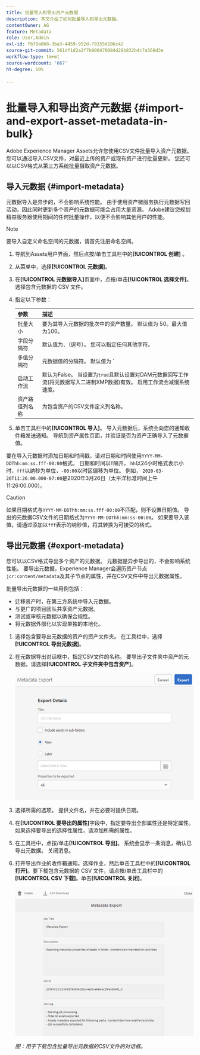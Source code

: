 ```yaml
---
title: 批量导入和导出资产元数据
description: 本文介绍了如何批量导入和导出元数据。
contentOwner: AG
feature: Metadata
role: User,Admin
exl-id: fb70a068-3ba3-4459-952d-79155d286c42
source-git-commit: 561df1d2a2f7b900470084d28b832b4c7a568d3e
workflow-type: tm+mt
source-wordcount: '667'
ht-degree: 10%

---
```


# 批量导入和导出资产元数据 {#import-and-export-asset-metadata-in-bulk}

Adobe Experience Manager Assets允许您使用CSV文件批量导入资产元数据。 您可以通过导入CSV文件，对最近上传的资产或现有资产进行批量更新。 您还可以以CSV格式从第三方系统批量摄取资产元数据。

## 导入元数据 {#import-metadata}

元数据导入是异步的，不会影响系统性能。 由于使用资产微服务执行元数据写回活动，因此同时更新多个资产的元数据可能会占用大量资源。 Adobe建议您规划精益服务器使用期间的任何批量操作，以便不会影响其他用户的性能。

>[!NOTE]
>
>要导入自定义命名空间的元数据，请首先注册命名空间。

1. 导航到Assets用户界面，然后点按/单击工具栏中的&#x200B;**[!UICONTROL 创建]** 。
1. 从菜单中，选择&#x200B;**[!UICONTROL 元数据]**。
1. 在&#x200B;**[!UICONTROL 元数据导入]**&#x200B;页面中，点按/单击&#x200B;**[!UICONTROL 选择文件]**。选择包含元数据的 CSV 文件。
1. 指定以下参数：

   | 参数 | 描述 |
   | ---------------------- | ------- |
   | 批量大小 | 要为其导入元数据的批次中的资产数量。 默认值为 50。最大值为100。 |
   | 字段分隔符 | 默认值为`,`（逗号）。 您可以指定任何其他字符。 |
   | 多值分隔符 | 元数据值的分隔符。 默认值为 `|`. |
   | 启动工作流 | 默认为False。 当设置为`true`且默认设置对DAM元数据回写工作流(将元数据写入二进制XMP数据)有效。 启用工作流会减慢系统速度。 |
   | 资产路径列名称 | 为包含资产的CSV文件定义列名称。 |

1. 单击工具栏中的&#x200B;**[!UICONTROL 导入]**。 导入元数据后，系统会向您的通知收件箱发送通知。 导航到资产属性页面，并验证是否为资产正确导入了元数据值。

要在导入元数据时添加日期和时间戳，请对日期和时间使用`YYYY-MM-DDThh:mm:ss.fff-00:00`格式。 日期和时间以`T`隔开， `hh`以24小时格式表示小时，`fff`以纳秒为单位，`-00:00`以时区偏移为单位。 例如， `2020-03-26T11:26:00.000-07:00`是2020年3月26日（太平洋标准时间上午11:26:00.000）。

>[!CAUTION]
>
>如果日期格式与`YYYY-MM-DDThh:mm:ss.fff-00:00`不匹配，则不设置日期值。 导出的元数据CSV文件的日期格式为`YYYY-MM-DDThh:mm:ss-00:00`。 如果要导入该值，请通过添加以`fff`表示的纳秒值，将其转换为可接受的格式。

## 导出元数据 {#export-metadata}

您可以以CSV格式导出多个资产的元数据。 元数据是异步导出的，不会影响系统性能。 要导出元数据，Experience Manager会遍历资产节点`jcr:content/metadata`及其子节点的属性，并在CSV文件中导出元数据属性。

批量导出元数据的一些用例包括：

* 迁移资产时，在第三方系统中导入元数据。
* 与更广的项目团队共享资产元数据。
* 测试或审核元数据以确保合规性。
* 将元数据外部化以实现单独的本地化。

1. 选择包含要导出元数据的资产的资产文件夹。 在工具栏中，选择&#x200B;**[!UICONTROL 导出元数据]**。
1. 在元数据导出对话框中，指定CSV文件的名称。 要导出子文件夹中资产的元数据，请选择&#x200B;**[!UICONTROL 子文件夹中包含资产]**。

   ![用于导出folder中所有资产元数据的界面和选项](assets/export_metadata_page.png "界面以及用于导出文件夹中所有资产元数据的选项")

1. 选择所需的选项。 提供文件名，并在必要时提供日期。

1. 在&#x200B;**[!UICONTROL 要导出的属性]**&#x200B;字段中，指定要导出全部属性还是特定属性。 如果选择要导出的选择性属性，请添加所需的属性。

1. 在工具栏中，点按/单击&#x200B;**[!UICONTROL 导出]**。 系统会显示一条消息，确认已导出元数据。 关闭消息。
1. 打开导出作业的收件箱通知。选择作业，然后单击工具栏中的&#x200B;**[!UICONTROL 打开]**。要下载包含元数据的 CSV 文件，请点按/单击工具栏中的 **[!UICONTROL CSV 下载]**。单击&#x200B;**[!UICONTROL 关闭]**。

   ![用于下载包含批量导出元数据的CSV文件的对话框](assets/csv_download.png)

   *图：用于下载包含批量导出元数据的CSV文件的对话框。*
